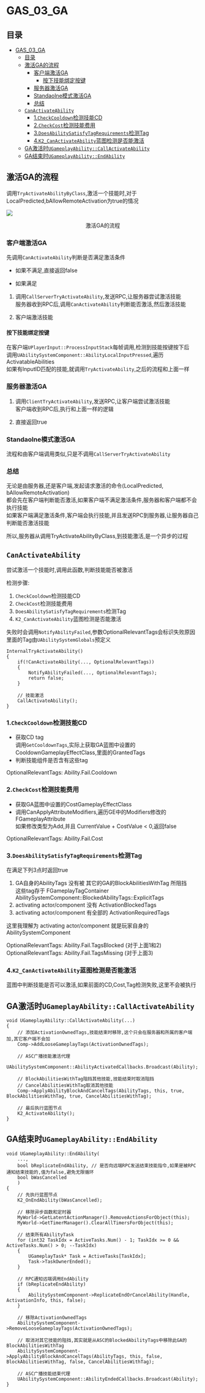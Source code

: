 # GAS_03_GA
## 目录
- [GAS_03_GA](#gas_03_ga)
	- [目录](#目录)
	- [激活GA的流程](#激活ga的流程)
		- [客户端激活GA](#客户端激活ga)
			- [按下技能绑定按键](#按下技能绑定按键)
		- [服务器激活GA](#服务器激活ga)
		- [Standaolne模式激活GA](#standaolne模式激活ga)
		- [总结](#总结)
	- [`CanActivateAbility`](#canactivateability)
		- [1.`CheckCooldown`检测技能CD](#1checkcooldown检测技能cd)
		- [2.`CheckCost`检测技能费用](#2checkcost检测技能费用)
		- [3.`DoesAbilitySatisfyTagRequirements`检测Tag](#3doesabilitysatisfytagrequirements检测tag)
		- [4.`K2_CanActivateAbility`蓝图检测是否能激活](#4k2_canactivateability蓝图检测是否能激活)
	- [GA激活时`UGameplayAbility::CallActivateAbility`](#ga激活时ugameplayabilitycallactivateability)
	- [GA结束时`UGameplayAbility::EndAbility`](#ga结束时ugameplayabilityendability)

## 激活GA的流程
调用`TryActivateAbilityByClass`,激活一个技能时,对于LocalPredicted,bAllowRemoteActivation为true的情况  

![](Images/激活GA的流程.png)  
<center>激活GA的流程</center>

### 客户端激活GA
先调用`CanActivateAbility`判断是否满足激活条件  

+ 如果不满足,直接返回false  

+ 如果满足  
1. 调用`CallServerTryActivateAbility`,发送RPC,让服务器尝试激活技能  
服务器收到RPC后,调用`CanActivateAbility`判断能否激活,然后激活技能  

2. 客户端激活技能  

#### 按下技能绑定按键
在客户端`UPlayerInput::ProcessInputStack`每帧调用,检测到技能按键按下后  
调用`UAbilitySystemComponent::AbilityLocalInputPressed`,遍历ActivatableAbilities  
如果有InputID匹配的技能,就调用`TryActivateAbility`,之后的流程和上面一样  

### 服务器激活GA
1. 调用`ClientTryActivateAbility`,发送RPC,让客户端尝试激活技能  
客户端收到RPC后,执行和上面一样的逻辑  

2. 直接返回true  

### Standaolne模式激活GA
流程和由客户端调用类似,只是不调用`CallServerTryActivateAbility`  

### 总结
无论是由服务器,还是客户端,发起请求激活的命令(LocalPredicted, bAllowRemoteActivation)  
都会先在客户端判断能否激活,如果客户端不满足激活条件,服务器和客户端都不会执行技能  
如果客户端满足激活条件,客户端会执行技能,并且发送RPC到服务器,让服务器自己判断能否激活技能  

所以,服务器从调用TryActivateAbilityByClass,到技能激活,是一个异步的过程  

## `CanActivateAbility`
尝试激活一个技能时,调用此函数,判断技能能否被激活  

检测步骤:  
1. `CheckCooldown`检测技能CD  
2. `CheckCost`检测技能费用  
3. `DoesAbilitySatisfyTagRequirements`检测Tag  
4. `K2_CanActivateAbility`蓝图检测是否能激活  

失败时会调用`NotifyAbilityFailed`,参数OptionalRelevantTags会标识失败原因  
里面的Tag由`UAbilitySystemGlobals`预定义  

```
InternalTryActivateAbility()
{
	if(!CanActivateAbility(..., OptionalRelevantTags))
	{
		NotifyAbilityFailed(..., OptionalRelevantTags);
		return false;
	}
	
	// 技能激活
	CallActivateAbility();
}
```

### 1.`CheckCooldown`检测技能CD
+ 获取CD tag  
调用`GetCooldownTags`,实际上获取GA蓝图中设置的CooldownGameplayEffectClass,里面的GrantedTags
+ 判断技能组件是否含有这些tag  

OptionalRelevantTags: Ability.Fail.Cooldown  

### 2.`CheckCost`检测技能费用
+ 获取GA蓝图中设置的CostGameplayEffectClass  
+ 调用CanApplyAttributeModifiers,遍历GE中的Modifiers修改的FGameplayAttribute  
如果修改类型为Add,并且 CurrentValue + CostValue < 0,返回false  

OptionalRelevantTags: Ability.Fail.Cost  

### 3.`DoesAbilitySatisfyTagRequirements`检测Tag
在满足下列3点时返回true  
1. GA自身的AbilityTags 没有被 其它的GA的BlockAbilitiesWithTag 所阻挡  
	这些tag存于 FGameplayTagContainer  AbilitySystemComponent::BlockedAbilityTags::ExplicitTags  
2. activating actor/component 没有 ActivationBlockedTags  
3. activating actor/component 有全部的 ActivationRequiredTags  

这里我理解为 activating actor/component 就是玩家自身的 AbilitySystemComponent  

OptionalRelevantTags: Ability.Fail.TagsBlocked (对于上面1和2)  
OptionalRelevantTags: Ability.Fail.TagsMissing (对于上面3)  

### 4.`K2_CanActivateAbility`蓝图检测是否能激活
蓝图中判断技能是否可以激活,如果前面的CD,Cost,Tag检测失败,这里不会被执行  

## GA激活时`UGameplayAbility::CallActivateAbility`
```
void UGameplayAbility::CallActivateAbility(...)
{
	// 添加ActivationOwnedTags,技能结束时移除,这个只会在服务器和所属的客户端加,其它客户端不会加
	Comp->AddLooseGameplayTags(ActivationOwnedTags);

	// ASC广播技能激活代理
	UAbilitySystemComponent::AbilityActivatedCallbacks.Broadcast(Ability);

	// BlockAbilitiesWithTag阻挡其他技能,技能结束时取消阻挡
	// CancelAbilitiesWithTag取消其他技能
	Comp->ApplyAbilityBlockAndCancelTags(AbilityTags, this, true, BlockAbilitiesWithTag, true, CancelAbilitiesWithTag);

	// 最后执行蓝图节点
	K2_ActivateAbility();
}
```

## GA结束时`UGameplayAbility::EndAbility`
```
void UGameplayAbility::EndAbility(
	..., 
	bool bReplicateEndAbility, // 是否向远端RPC发送结束技能指令,如果是被RPC通知结束技能的,值为false,避免无限循环
	bool bWasCancelled
	)
{
	// 先执行蓝图节点
	K2_OnEndAbility(bWasCancelled);

	// 移除异步函数和定时器
	MyWorld->GetLatentActionManager().RemoveActionsForObject(this);
	MyWorld->GetTimerManager().ClearAllTimersForObject(this);

	// 结束所有AbilityTask
	for (int32 TaskIdx = ActiveTasks.Num() - 1; TaskIdx >= 0 && ActiveTasks.Num() > 0; --TaskIdx)
	{
		UGameplayTask* Task = ActiveTasks[TaskIdx];
		Task->TaskOwnerEnded();
	}

	// RPC通知远端调用EndAbility
	if (bReplicateEndAbility)
	{
		AbilitySystemComponent->ReplicateEndOrCancelAbility(Handle, ActivationInfo, this, false);
	}

	// 移除ActivationOwnedTags
	AbilitySystemComponent->RemoveLooseGameplayTags(ActivationOwnedTags);

	// 取消对其它技能的阻挡,其实就是从ASC的BlockedAbilityTags中移除此GA的BlockAbilitiesWithTag
	AbilitySystemComponent->ApplyAbilityBlockAndCancelTags(AbilityTags, this, false, BlockAbilitiesWithTag, false, CancelAbilitiesWithTag);

	// ASC广播技能结束代理
	UAbilitySystemComponent::AbilityEndedCallbacks.Broadcast(Ability);
}
```